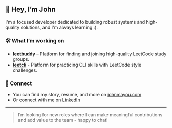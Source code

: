 ## 👋 Hey, I’m John

I'm a focused developer dedicated to building robust systems and high-quality solutions, and I'm always learning :).

### 🛠️ What I’m working on
- **[leetbuddy](https://github.com/john-mayou/personal-website)** – Platform for finding and joining high-quality LeetCode study groups.
- **[leetcli](https://github.com/john-mayou/personal-website)** - Platform for practicing CLI skills with LeetCode style challenges.

### 🔗 Connect
- You can find my story, resume, and more on [johnmayou.com](https://johnmayou.com)
- Or connect with me on [LinkedIn](https://www.linkedin.com/in/johnmayou)

---

> I’m looking for new roles where I can make meaningful contributions and add value to the team - happy to chat!
